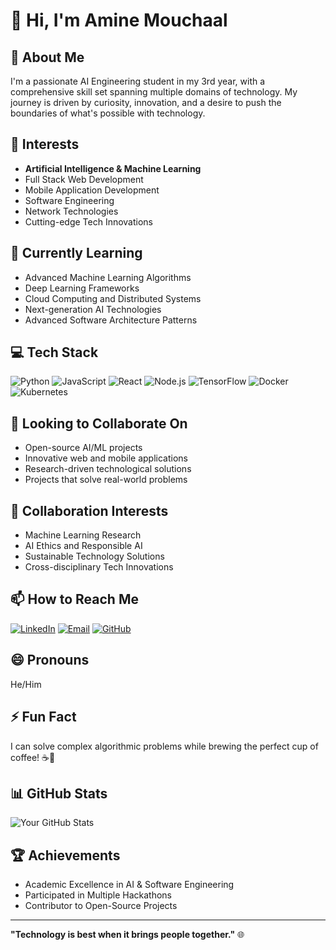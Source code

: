 # 👋 Hi, I'm Amine Mouchaal

## 🚀 About Me
I'm a passionate AI Engineering student in my 3rd year, with a comprehensive skill set spanning multiple domains of technology. My journey is driven by curiosity, innovation, and a desire to push the boundaries of what's possible with technology.

## 👀 Interests
- **Artificial Intelligence & Machine Learning**
- Full Stack Web Development
- Mobile Application Development
- Software Engineering
- Network Technologies
- Cutting-edge Tech Innovations

## 🌱 Currently Learning
- Advanced Machine Learning Algorithms
- Deep Learning Frameworks
- Cloud Computing and Distributed Systems
- Next-generation AI Technologies
- Advanced Software Architecture Patterns

## 💻 Tech Stack
![Python](https://img.shields.io/badge/-Python-black?style=flat-square&logo=Python)
![JavaScript](https://img.shields.io/badge/-JavaScript-black?style=flat-square&logo=javascript)
![React](https://img.shields.io/badge/-React-black?style=flat-square&logo=react)
![Node.js](https://img.shields.io/badge/-Node.js-black?style=flat-square&logo=Node.js)
![TensorFlow](https://img.shields.io/badge/-TensorFlow-black?style=flat-square&logo=tensorflow)
![Docker](https://img.shields.io/badge/-Docker-black?style=flat-square&logo=docker)
![Kubernetes](https://img.shields.io/badge/-Kubernetes-black?style=flat-square&logo=kubernetes)

## 💞️ Looking to Collaborate On
- Open-source AI/ML projects
- Innovative web and mobile applications
- Research-driven technological solutions
- Projects that solve real-world problems

## 🤝 Collaboration Interests
- Machine Learning Research
- AI Ethics and Responsible AI
- Sustainable Technology Solutions
- Cross-disciplinary Tech Innovations

## 📫 How to Reach Me
[![LinkedIn](https://img.shields.io/badge/-LinkedIn-blue?style=flat-square&logo=Linkedin&logoColor=white)](https://www.linkedin.com/in/yourprofile)
[![Email](https://img.shields.io/badge/-Email-red?style=flat-square&logo=Gmail&logoColor=white)](mailto:youremail@example.com)
[![GitHub](https://img.shields.io/badge/-GitHub-black?style=flat-square&logo=GitHub&logoColor=white)](https://github.com/Aminemouchaal)

## 😄 Pronouns
He/Him

## ⚡ Fun Fact
I can solve complex algorithmic problems while brewing the perfect cup of coffee! ☕🧠

## 📊 GitHub Stats
![Your GitHub Stats](https://github-readme-stats.vercel.app/api?username=Aminemouchaal&show_icons=true&theme=radical)

## 🏆 Achievements
- Academic Excellence in AI & Software Engineering
- Participated in Multiple Hackathons
- Contributor to Open-Source Projects

---

**"Technology is best when it brings people together."** 🌐
